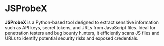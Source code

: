 # JSProbeX
**JSProbeX** is a Python-based tool designed to extract sensitive information such as API keys, secret tokens, and URLs from JavaScript files. Ideal for penetration testers and bug bounty hunters, it efficiently scans JS files and URLs to identify potential security risks and exposed credentials.
